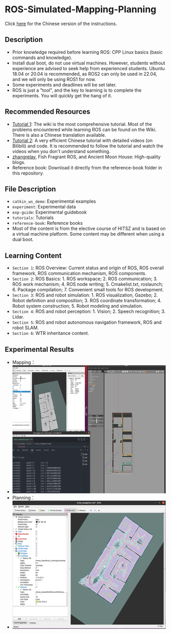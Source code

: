 # ROS-Simulated-Mapping-Planning
Click [here](https://github.com/OriTwil/ROS-Notes/blob/master/%E4%B8%AD%E6%96%87%E8%AF%B4%E6%98%8E.md) for the Chinese version of the instructions.

## Description
- Prior knowledge required before learning ROS: CPP Linux basics (basic commands and knowledge).
- Install dual boot, do not use virtual machines. However, students without experience are advised to seek help from experienced students. Ubuntu 18.04 or 20.04 is recommended, as ROS2 can only be used in 22.04, and we will only be using ROS1 for now.
- Some experiments and deadlines will be set later.
- ROS is just a "tool", and the key to learning is to complete the experiments. You will quickly get the hang of it.

## Recommended Resources
- [Tutorial 1](https://wiki.ros.org/Documentation): The wiki is the most comprehensive tutorial. Most of the problems encountered while learning ROS can be found on the Wiki. There is also a Chinese translation available.
- [Tutorial 2](http://www.autolabor.com.cn/book/ROSTutorials/): A very efficient Chinese tutorial with detailed videos (on Bilibili) and code. It is recommended to follow the tutorial and watch the videos when you don't understand something.
- [zhangrelay](https://blog.csdn.net/ZhangRelay), Fish Fragrant ROS, and Ancient Moon House: High-quality blogs.
- Reference book: Download it directly from the reference-book folder in this repository.

## File Description
- `catkin_ws_demo`: Experimental examples
- `experiment`: Experimental data
- `exp-guide`: Experimental guidebook
- `tutorials`: Tutorials
- `reference-book`: Reference books
- Most of the content is from the elective course of HITSZ and is based on a virtual machine platform. Some content may be different when using a dual boot.

## Learning Content
- `Section 1`: ROS Overview: Current status and origin of ROS, ROS overall framework, ROS communication mechanism, ROS components.
- `Section 2`: ROS Basics: 1. ROS workspace; 2. ROS communication; 3. ROS work mechanism; 4. ROS node writing; 5. Cmakelist.txt, roslaunch; 6. Package compilation; 7. Convenient small tools for ROS development.
- `Section 3`: ROS and robot simulation: 1. ROS visualization, Gazebo; 2. Robot definition and composition; 3. ROS coordinate transformation; 4. Robot system construction; 5. Robot modeling and simulation.
- `Section 4`: ROS and robot perception: 1. Vision; 2. Speech recognition; 3. Lidar.
- `Section 5`: ROS and robot autonomous navigation framework, ROS and robot SLAM.
- `Section 6`: WTR inheritance content.

## Experimental Results
- Mapping：
- <img src="https://github.com/OriTwil/ROS-Notes/blob/master/image/exp4(3).png" width="580" height="400">
- Planning： 
- <img src="https://github.com/OriTwil/ROS-Notes/blob/master/image/exp5(4).png" width="580" height="400">

